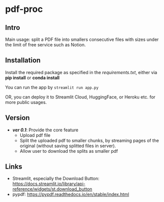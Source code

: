 # pdf-proc

## Intro

Main usage: split a PDF file into smallers consecutive files with sizes under the limit of free service such as Notion.

## Installation
Install the required package as specified in the *requirements.txt*, either via **pip install** or **conda install**

You can run the app by ```streamlit run app.py```

OR, you can deploy it to Streamlit Cloud, HuggingFace, or Heroku etc. for more public usages.

## Version
+ ***ver 0.1***: Provide the core feature
    - Upload pdf file
    - Split the uploaded pdf to smaller chunks, by streaming pages of the original (without saving splitted files in server).
    - Allow user to download the splits as smaller pdf

## Links
+ Streamlit, especially the Download Button: https://docs.streamlit.io/library/api-reference/widgets/st.download_button
+ pypdf: https://pypdf.readthedocs.io/en/stable/index.html
